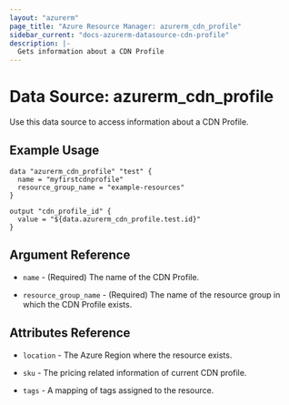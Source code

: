 ```yaml
---
layout: "azurerm"
page_title: "Azure Resource Manager: azurerm_cdn_profile"
sidebar_current: "docs-azurerm-datasource-cdn-profile"
description: |-
  Gets information about a CDN Profile
---
```


# Data Source: azurerm_cdn_profile

Use this data source to access information about a CDN Profile.

## Example Usage

```hcl
data "azurerm_cdn_profile" "test" {
  name = "myfirstcdnprofile"
  resource_group_name = "example-resources"
}

output "cdn_profile_id" {
  value = "${data.azurerm_cdn_profile.test.id}"
}
```

## Argument Reference

* `name` - (Required) The name of the CDN Profile.

* `resource_group_name` - (Required) The name of the resource group in which the CDN Profile exists.

## Attributes Reference

* `location` - The Azure Region where the resource exists.

* `sku` - The pricing related information of current CDN profile.

* `tags` - A mapping of tags assigned to the resource.
